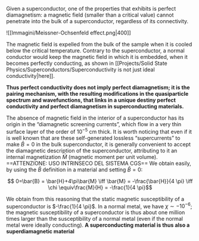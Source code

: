 Given a superconductor, one of the properties that exhibits is perfect diamagnetism: a magnetic field (smaller than a critical value) cannot penetrate into the bulk of a superconductor, regardless of its connectivity.

![[Immagini/Meissner-Ochsenfeld effect.png|400]]

The magnetic field is expelled from the bulk of the sample when it is cooled below the critical temperature. Contrary to the superconductor, a normal conductor would keep the magnetic field in which it is embedded, when it becomes perfectly conducting, as shown in [[Projects/Solid State Physics/Superconductors/Superconductivity is not just ideal conductivity|here]].

**Thus perfect conductivity does not imply perfect diamagnetism; it is the pairing mechanism, with the resulting modifications in the quasiparticle spectrum and wavefunctions, that links in a unique destiny perfect conductivity and perfect diamagnetism in superconducting materials.**

The absence of magnetic field in the interior of a superconductor has its origin in the “diamagnetic screening currents”, which flow in a very thin surface layer of the order of $10^{−5}$ cm thick. It is worth noticing that even if it is well known that are these self-generated lossless “supercurrents” to make $\bar{B} = 0$ in the bulk superconductor, it is generally convenient to accept the diamagnetic description of the superconductor, attributing to it an internal magnetization $\bar{M}$ (magnetic moment per unit volume). 
==ATTENZIONE: USO INTRINSECO DEL SISTEMA CGS==
We obtain easily, by using the $\bar{B}$ definition in a material and setting $\bar{B} = 0$:

$$ 0=\bar{B} = \bar{H}+4\pi\bar{M} \iff \bar{M} = -\frac{\bar{H}}{4 \pi} \iff \chi \equiv\frac{M}{H} = -\frac{1}{4 \pi}$$

We obtain from this reasoning that the static magnetic susceptibility of a superconductor is $-\frac{1}{4 \pi}$.
In a normal metal, we have $\chi \sim −10^{-6}$;  the magnetic susceptibility of a superconductor is thus about one million times larger than the susceptibility of a normal metal (even if the normal metal were ideally conducting).
**A superconducting material is thus also a superdiamagnetic material**
